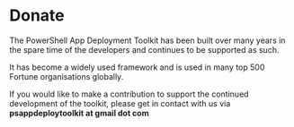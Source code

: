 # Donate

The PowerShell App Deployment Toolkit has been built over many years in the spare time of the developers and continues to be supported as such.

It has become a widely used framework and is used in many top 500 Fortune organisations globally.

If you would like to make a contribution to support the continued development of the toolkit, please get in contact with us via **psappdeploytoolkit at gmail dot com**